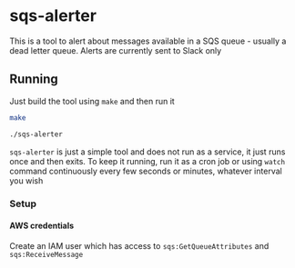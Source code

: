 # sqs-alerter

This is a tool to alert about messages available in a SQS queue - usually a dead letter queue. Alerts are currently sent to Slack only

## Running

Just build the tool using `make` and then run it

```bash
make
```

```bash
./sqs-alerter
```

`sqs-alerter` is just a simple tool and does not run as a service, it just runs once and then exits. To keep it running, run it as a cron job or using `watch` command continuously every few seconds or minutes, whatever interval you wish

### Setup

#### AWS credentials

Create an IAM user which has access to `sqs:GetQueueAttributes` and `sqs:ReceiveMessage`
